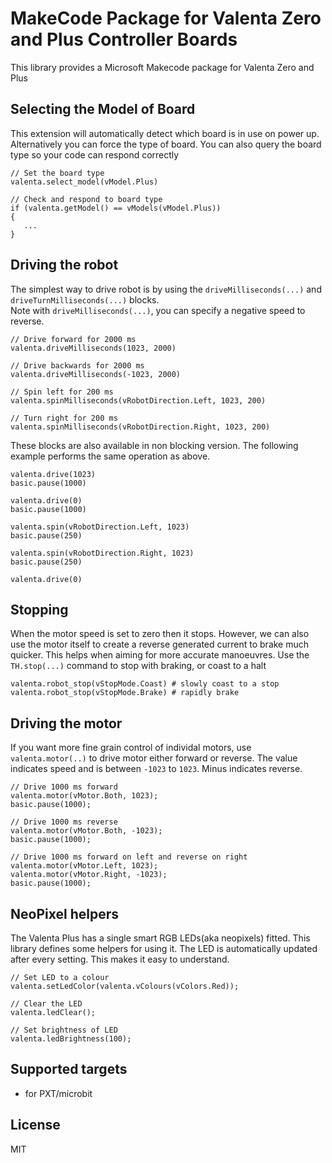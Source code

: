 # MakeCode Package for Valenta Zero and Plus Controller Boards

This library provides a Microsoft Makecode package for Valenta Zero and Plus

## Selecting the Model of Board
This extension will automatically detect which board is in use on power up. Alternatively
you can force the type of board. You can also query the board type so your code can respond correctly
```blocks
// Set the board type
valenta.select_model(vModel.Plus)

// Check and respond to board type
if (valenta.getModel() == vModels(vModel.Plus))
{
   ...
}
```

## Driving the robot    
The simplest way to drive robot is by using the `driveMilliseconds(...)` and `driveTurnMilliseconds(...)` blocks.   
Note with `driveMilliseconds(...)`, you can specify a negative speed to reverse.   
```blocks
// Drive forward for 2000 ms
valenta.driveMilliseconds(1023, 2000)

// Drive backwards for 2000 ms
valenta.driveMilliseconds(-1023, 2000)

// Spin left for 200 ms
valenta.spinMilliseconds(vRobotDirection.Left, 1023, 200)

// Turn right for 200 ms
valenta.spinMilliseconds(vRobotDirection.Right, 1023, 200)
```   

These blocks are also available in non blocking version. The following example performs the same operation as above.   
```blocks
valenta.drive(1023)
basic.pause(1000)

valenta.drive(0)
basic.pause(1000)

valenta.spin(vRobotDirection.Left, 1023)
basic.pause(250)

valenta.spin(vRobotDirection.Right, 1023)
basic.pause(250)

valenta.drive(0)
```

## Stopping
When the motor speed is set to zero then it stops. However, we can also use the motor itself to create a reverse generated current to brake much quicker.
This helps when aiming for more accurate manoeuvres. Use the `TH.stop(...)` command to stop with braking, or coast to a halt
```blocks
valenta.robot_stop(vStopMode.Coast) # slowly coast to a stop
valenta.robot_stop(vStopMode.Brake) # rapidly brake
```

## Driving the motor

If you want more fine grain control of individal motors, use `valenta.motor(..)` to drive motor either forward or reverse. The value
indicates speed and is between `-1023` to `1023`. Minus indicates reverse.

```blocks
// Drive 1000 ms forward
valenta.motor(vMotor.Both, 1023);
basic.pause(1000);

// Drive 1000 ms reverse
valenta.motor(vMotor.Both, -1023);
basic.pause(1000);

// Drive 1000 ms forward on left and reverse on right
valenta.motor(vMotor.Left, 1023);
valenta.motor(vMotor.Right, -1023);
basic.pause(1000);
```

## NeoPixel helpers

The Valenta Plus has a single smart RGB LEDs(aka neopixels) fitted.
This library defines some helpers for using it.
The LED is automatically updated after every setting. This makes it easy to understand.

```blocks
// Set LED to a colour
valenta.setLedColor(valenta.vColours(vColors.Red));

// Clear the LED
valenta.ledClear();

// Set brightness of LED
valenta.ledBrightness(100);
```

## Supported targets

* for PXT/microbit

## License

MIT
